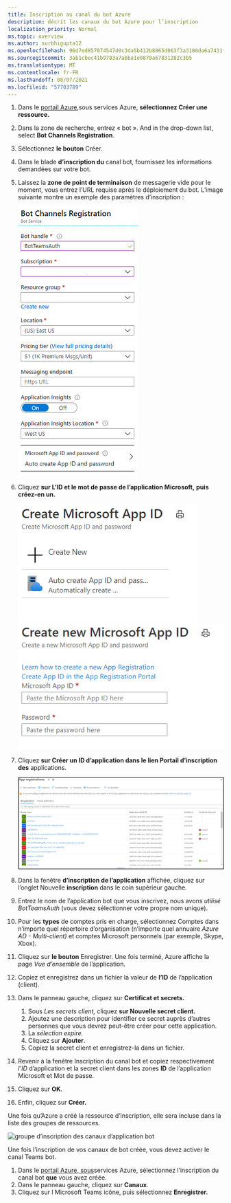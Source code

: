 ```yaml
---
title: Inscription au canal du bot Azure
description: décrit les canaux du bot Azure pour l’inscription
localization_priority: Normal
ms.topic: overview
ms.author: surbhigupta12
ms.openlocfilehash: 96d7ed857074547d0c3da5b412b8065d063f3a3100da6a7431fd65879bfa91ff
ms.sourcegitcommit: 3ab1cbec41b9783a7abba1e0870a67831282c3b5
ms.translationtype: MT
ms.contentlocale: fr-FR
ms.lasthandoff: 08/07/2021
ms.locfileid: "57703789"
---
```

1. Dans le [portail Azure,](https://ms.portal.azure.com/#home)sous services Azure, **sélectionnez Créer une ressource.**
1. Dans la zone de recherche, entrez « bot ». And in the drop-down list, select **Bot Channels Registration**.
1. Sélectionnez **le bouton** Créer.
1. Dans le blade **d’inscription du** canal bot, fournissez les informations demandées sur votre bot.
1. Laissez la **zone de point de terminaison** de messagerie vide pour le moment, vous entrez l’URL requise après le déploiement du bot. L’image suivante montre un exemple des paramètres d’inscription :

    ![inscription des canaux d’application bot](../../assets/images/authentication/auth-bot-channels-registration.png)

1. Cliquez **sur L’ID et le mot de passe de l’application Microsoft,** **puis créez-en un.**

    ![Créer un ID d’application ](../../assets/images/authentication/CreateMicrosoftAppID.png) ![ Microsoft : créer un ID d’application Microsoft](../../assets/images/authentication/CreateNewMicrosoftAppID.png)    

1. Cliquez **sur Créer un ID d’application dans le lien Portail d’inscription des** applications.

   ![Inscriptions des applications](../../assets/images/authentication/AppRegistration.png)
   
1. Dans la fenêtre **d’inscription de l’application** affichée, cliquez sur l’onglet Nouvelle **inscription** dans le coin supérieur gauche.
1. Entrez le nom de l’application bot que vous inscrivez, nous avons *utilisé BotTeamsAuth* (vous devez sélectionner votre propre nom unique).
1. Pour les **types** de comptes pris en charge, sélectionnez Comptes dans n’importe quel répertoire d’organisation (n’importe quel annuaire *Azure AD - Multi-client)* et comptes Microsoft personnels (par exemple, Skype, Xbox).
1. Cliquez sur **le bouton** Enregistrer. Une fois terminé, Azure affiche la page *Vue d’ensemble* de l’application.
1. Copiez et enregistrez dans un fichier la valeur de **l’ID** de l’application (client).
1. Dans le panneau gauche, cliquez sur **Certificat et secrets.**
    1. Sous *Les secrets client,* cliquez **sur Nouvelle secret client.**
    1. Ajoutez une description pour identifier ce secret auprès d’autres personnes que vous devrez peut-être créer pour cette application.
    1. La *sélection expire.*
    1. Cliquez sur **Ajouter**.
    1. Copiez la secret client et enregistrez-la dans un fichier.
1. Revenir à la fenêtre Inscription du canal bot  et copiez respectivement  *l’ID* d’application et la secret client dans les zones  **ID** de l’application Microsoft et Mot de passe.
1. Cliquez sur **OK**.
1. Enfin, cliquez sur **Créer.**

Une fois qu’Azure a créé la ressource d’inscription, elle sera incluse dans la liste des groupes de ressources.  

![groupe d’inscription des canaux d’application bot](~/assets/images/authentication/auth-bot-channels-registration-group.PNG)

Une fois l’inscription de vos canaux de bot créée, vous devez activer le canal Teams bot.

1. Dans le [portail Azure, sous](https://ms.portal.azure.com/#home)services Azure, sélectionnez l’inscription du canal bot **que** vous avez créée.
1. Dans le panneau gauche, cliquez sur **Canaux**.
1. Cliquez sur l Microsoft Teams icône, puis sélectionnez **Enregistrer.**
